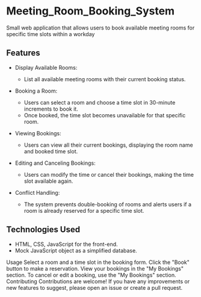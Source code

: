 # Meeting_Room_Booking_System
Small web application that allows users to book available meeting rooms for specific time slots within a workday

## Features

- Display Available Rooms:
  - List all available meeting rooms with their current booking status.
  
- Booking a Room:
  - Users can select a room and choose a time slot in 30-minute increments to book it.
  - Once booked, the time slot becomes unavailable for that specific room.

- Viewing Bookings:
  - Users can view all their current bookings, displaying the room name and booked time slot.

- Editing and Canceling Bookings:
  - Users can modify the time or cancel their bookings, making the time slot available again.

- Conflict Handling:
  - The system prevents double-booking of rooms and alerts users if a room is already reserved for a specific time slot.

## Technologies Used

- HTML, CSS, JavaScript for the front-end.
- Mock JavaScript object as a simplified database.

Usage
Select a room and a time slot in the booking form.
Click the "Book" button to make a reservation.
View your bookings in the "My Bookings" section.
To cancel or edit a booking, use the "My Bookings" section.
Contributing
Contributions are welcome! If you have any improvements or new features to suggest, please open an issue or create a pull request.
